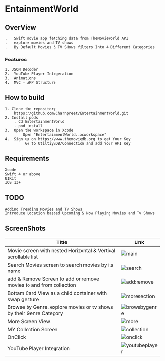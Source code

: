 # EntainmentWorld
## OverView
    .   Swift movie app fetching data from TheMovieWorld API
    .   explore movies and TV shows 
    .   By Default Movies & TV SHows filters Into 4 Different Categories 
### Features
    1. JSON Decoder
    2.  YouTube Player Integeration
    3.  Animations
    4.  MVC - APP Structure
## How to build
    1. Clone the repository
        https://github.com/Charnpreet/EntertainmentWorld.git
    2. Install pods
        . Cd EntertainmentWorld
        . pod install
    3.  Open the workspace in Xcode
            Open "EntertainmentWorld..xcworkspace"
    4.  Sign up on https://www.themoviedb.org to get Your Key
             Go to Utiltiy/DB/Connection and add Your API Key

## Requirements
    Xcode
    Swift 4 or above
    UIKit
    IOS 13+

## TODO
    Adding Trending Movies and Tv Shows 
    Introduce Location basded Upcoming & Now Playing Movies and Tv Shows
## ScreenShots
| Title                 | Link |
| --- | --- |
|Movie screen with nested Horizontal & Vertical scrollable list | ![main](https://user-images.githubusercontent.com/29935876/83973769-d88c9080-a92b-11ea-83d8-690061d3b4fd.gif)|
| Search Movies  screen to search movies by its name  | ![search](https://user-images.githubusercontent.com/29935876/83973775-dcb8ae00-a92b-11ea-9680-06cd7fb91d13.gif) |
| add & Remove Screen to add or remove movies to and from collection  | ![add:remove](https://user-images.githubusercontent.com/29935876/83973757-d1658280-a92b-11ea-9fc4-94e73b3c6b10.gif) |
| Bottam Card View as a child container with swap gesture | ![moresection](https://user-images.githubusercontent.com/29935876/83973772-da565400-a92b-11ea-9a1a-2d85c5885c26.gif) |
| Browse by Genre. explore movies or tv shows by their Genre Category | ![browsbygenre](https://user-images.githubusercontent.com/29935876/83973759-d296af80-a92b-11ea-8c00-a294a367e1c3.gif)  |
| More Screen View | ![more](https://user-images.githubusercontent.com/29935876/83973637-34a2e500-a92b-11ea-8c02-50da27c27975.gif)  |
| MY Collection Screen | ![collection](https://user-images.githubusercontent.com/29935876/83973767-d75b6380-a92b-11ea-9555-c53604ee62ac.gif) |
| OnClick | ![onclick](https://user-images.githubusercontent.com/29935876/83973773-db878100-a92b-11ea-8e4b-b044350d807a.gif) |
| YouTube Player Integration | ![youtubeplayer](https://user-images.githubusercontent.com/29935876/83973776-dde9db00-a92b-11ea-88f6-eb171bed7403.gif) |
